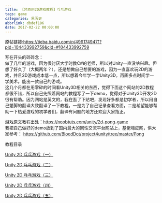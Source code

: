 ```yaml
---
title: 【非原创2D游戏教程】乓乓游戏
tags: game
categories: 黑历史
abbrlink: dbdef186
date: 2017-02-22 00:00:00
---
```

原帖链接:<https://tieba.baidu.com/p/4991749471?pid=104433992759&cid=#104433992759>
<!-- more -->
<!-- cSpell:disable -->

写在开头的碎碎念：  
做了几年的游戏，因为很讨厌大学时教C#的老师，所以对Unity一直没啥兴趣。但想了好久了（大概两年？），还是想做自己想要的游戏，因为一直喜欢玩2D的游戏，并且2D游戏成本低一点，所以想着今年学一学Unity3D，再画多点时间学一学美术，能出一款自己的游戏。  
这几个月都在用零碎的时间看Unity3D相关的东西，觉得下面这个网站的2D教程都很不错，所以自己先照着网站的教程写了一下demo，觉得对于Unity3D开发2D很有帮助。因为网站是英文的，我在逛了下贴吧，发现好多都是初学者，所以用自己蹩脚的翻译大致翻译了一下教程，一是为了自己记录查看方面，二是希望能够帮助一下热爱游戏的初学者们，翻译有问题的地方还欢迎大家指正。

游戏原文教程出处：<https://noobtuts.com/unity/2d-pong-game>  
我把自己做好的demo放到了国内最大的同性交流平台网站上，基佬嗨皮网，供大家参考：
<https://github.com/BloodDot/project4unity/tree/master/Pong>

教程目录

[Unity 2D 乓乓游戏（一）](https://blooddot.cool/posts/1d1dd166/)

[Unity 2D 乓乓游戏（二）](https://blooddot.cool/posts/2d0b3dbe/)

[Unity 2D 乓乓游戏（三）](https://blooddot.cool/posts/60159eec/)

[Unity 2D 乓乓游戏（四）](https://blooddot.cool/posts/d7388789/)

[Unity 2D 乓乓游戏（五）](https://blooddot.cool/posts/b8a642ce/)
